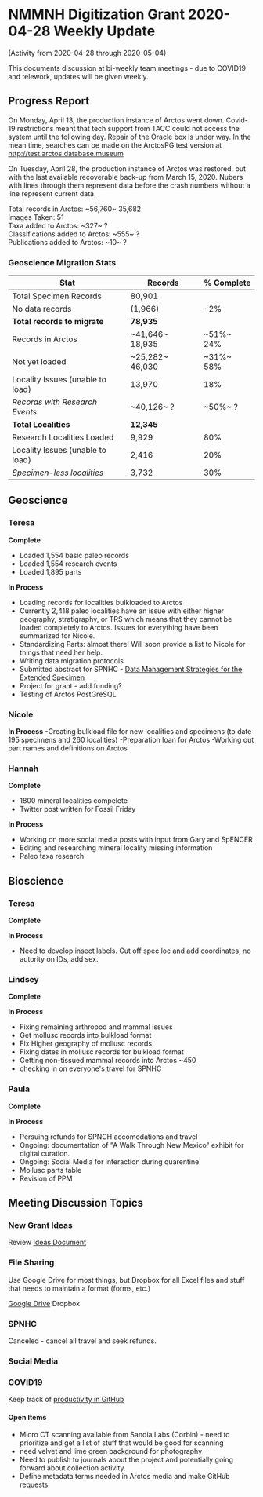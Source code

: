 # NMMNH Digitization Grant 2020-04-28 Weekly Update
(Activity from 2020-04-28 through 2020-05-04)

This documents discussion at bi-weekly team meetings - due to COVID19 and telework, updates will be given weekly.

## Progress Report

On Monday, April 13, the production instance of Arctos went down. Covid-19 restrictions meant that tech support from TACC could not access the system until the following day. Repair of the Oracle box is under way. In the mean time, searches can be made on the ArctosPG test version at http://test.arctos.database.museum

On Tuesday, April 28, the production instance of Arctos was restored, but with the last available recoverable back-up from March 15, 2020. Nubers with lines through them represent data before the crash numbers without a line represent current data.

Total records in Arctos: ~56,760~ 35,682  
Images Taken: 51  
Taxa added to Arctos: ~327~ ?  
Classifications added to Arctos: ~555~ ?  
Publications added to Arctos: ~10~ ?  

### Geoscience Migration Stats  

Stat | Records	| % Complete 
-- | -- | --
Total Specimen Records	| 80,901 |	
No data records	| (1,966)	| -2% | 
**Total records to migrate**	| **78,935** | 	
Records in Arctos	| ~41,646~ 18,935 |	~51%~ 24%
Not yet loaded	| ~25,282~ 46,030 |	~31%~ 58%
Locality Issues (unable to load)	| 13,970 |	18%
*Records with Research Events*	| ~40,126~ ? |	~50%~ ?
**Total Localities**	| **12,345** |	
Research Localities Loaded	| 9,929 |	80%
Locality Issues (unable to load)	| 2,416 |	20%
*Specimen-less localities*	| 3,732 |	30%



## Geoscience
### Teresa
**Complete**
- Loaded 1,554 basic paleo records
- Loaded 1,554 research events
- Loaded 1,895 parts
 
**In Process**
 - Loading records for localities bulkloaded to Arctos
 - Currently 2,418 paleo localities have an issue with either higher geography, stratigraphy, or TRS which means that they cannot be loaded completely to Arctos. Issues for everything have been summarized for Nicole.
 - Standardizing Parts: almost there! Will soon provide a list to Nicole for things that need her help.
 - Writing data migration protocols
 - Submitted abstract for SPNHC - [Data Management Strategies for the Extended Specimen](https://github.com/ArctosDB/SPNHC/issues/33#issuecomment-586483125)
 - Project for grant - add funding?
 - Testing of Arctos PostGreSQL
  
### Nicole

 **In Process**
-Creating bulkload file for new localities and specimens (to date 195 specimens and 260 localities)
-Preparation loan for Arctos
-Working out part names and definitions on Arctos

### Hannah
**Complete**
 - 1800 mineral localities compelete 
 - Twitter post written for Fossil Friday

**In Process**
 - Working on more social media posts with input from Gary and SpENCER
 - Editing and researching mineral locality missing information
 - Paleo taxa research
 
## Bioscience
### Teresa
**Complete**

**In Process**
 - Need to develop insect labels. Cut off spec loc and add coordinates, no autority on IDs, add sex.

 
### Lindsey
**Complete**


**In Process**
 - Fixing remaining arthropod and mammal issues
 - Get mollusc records into bulkload format
 - Fix Higher geography of mollusc records
 - Fixing dates in mollusc records for bulkload format
 - Getting non-tissued mammal records into Arctos ~450
 - checking in on everyone's travel for SPNHC
  
### Paula
**Complete**


**In Process**
- Persuing refunds for SPNCH accomodations and travel 
 - Ongoing: documentation of "A Walk Through New Mexico" exhibit for digital curation.
 - Ongoing: Social Media for interaction during quarentine
 - Mollusc parts table
 - Revision of PPM
 
## Meeting Discussion Topics

### New Grant Ideas
Review [Ideas Document](https://drive.google.com/open?id=1XIoWyDddDmCqZubPN19NDKZvFQbW0T151vaRyJZQ3bw)

### File Sharing
Use Google Drive for most things, but Dropbox for all Excel files and stuff that needs to maintain a format (forms, etc.)

[Google Drive](https://drive.google.com/open?id=1Fol3x_1L2UOc0PoMQKS7ldOrofJACL09)
Dropbox

### SPNHC

Canceled - cancel all travel and seek refunds.

### Social Media


### COVID19

Keep track of [productivity in GitHub](https://github.com/ArctosDB/data-migration/tree/master/NMMNH/Telework)

#### Open Items
- Micro CT scanning available from Sandia Labs (Corbin) - need to prioritize and get a list of stuff that would be good for scanning
- need velvet and lime green background for photography
- Need to publish to journals about the project and potentially going forward about collection activity.
- Define metadata terms needed in Arctos media and make GitHub requests
